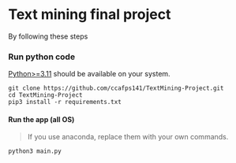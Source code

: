 # Text mining final project

By following these steps
### Run python code
[Python>=3.11](https://www.python.org/) should be available on your system.

```console
git clone https://github.com/ccafps141/TextMining-Project.git
cd TextMining-Project
pip3 install -r requirements.txt
```

#### Run the app (all OS) 
> If you use anaconda, replace them with your own commands.
```console
python3 main.py
```

